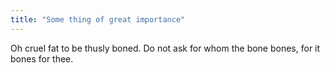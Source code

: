 ```yaml
---
title: "Some thing of great importance"
---
```


Oh cruel fat to be thusly boned. Do not ask for whom the bone bones, for it bones for thee.